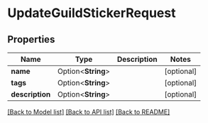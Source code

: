 # UpdateGuildStickerRequest

## Properties

Name | Type | Description | Notes
------------ | ------------- | ------------- | -------------
**name** | Option<**String**> |  | [optional]
**tags** | Option<**String**> |  | [optional]
**description** | Option<**String**> |  | [optional]

[[Back to Model list]](../README.md#documentation-for-models) [[Back to API list]](../README.md#documentation-for-api-endpoints) [[Back to README]](../README.md)


